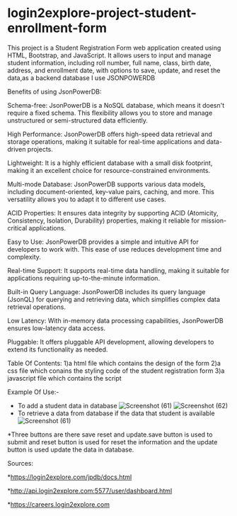 # login2explore-project-student-enrollment-form
 This project is a Student Registration Form web application created using HTML, Bootstrap, and JavaScript. It allows users to input and manage student information, including roll number, full name, class, birth date, address, and enrollment date, with options to save, update, and reset the data,as a backend database I use JSONPOWERDB

 Benefits of using JsonPowerDB:

Schema-free: JsonPowerDB is a NoSQL database, which means it doesn't require a fixed schema. This flexibility allows you to store and manage unstructured or semi-structured data efficiently.

High Performance: JsonPowerDB offers high-speed data retrieval and storage operations, making it suitable for real-time applications and data-driven projects.

Lightweight: It is a highly efficient database with a small disk footprint, making it an excellent choice for resource-constrained environments.

Multi-mode Database: JsonPowerDB supports various data models, including document-oriented, key-value pairs, caching, and more. This versatility allows you to adapt it to different use cases.

ACID Properties: It ensures data integrity by supporting ACID (Atomicity, Consistency, Isolation, Durability) properties, making it reliable for mission-critical applications.

Easy to Use: JsonPowerDB provides a simple and intuitive API for developers to work with. This ease of use reduces development time and complexity.

Real-time Support: It supports real-time data handling, making it suitable for applications requiring up-to-the-minute information.

Built-in Query Language: JsonPowerDB includes its query language (JsonQL) for querying and retrieving data, which simplifies complex data retrieval operations.

Low Latency: With in-memory data processing capabilities, JsonPowerDB ensures low-latency data access.

Pluggable: It offers pluggable API development, allowing developers to extend its functionality as needed.

Table Of Contents:
1)a html file which contains the design of the form
2)a css file which conains the styling code of the student registration form
3)a javascript file which contains the script

Example Of Use:-
* To add a student data in database
![Screenshot (61)](https://github.com/Tansaha02/login2explore-project-student-enrollment-form/assets/126053392/5d56de24-4575-4117-917b-411480377cbd)
![Screenshot (62)](https://github.com/Tansaha02/login2explore-project-student-enrollment-form/assets/126053392/534b793d-d2df-4503-92f9-6c895e24a386)
* To retrieve a data from database if the data that student is available
![Screenshot (61)](https://github.com/Tansaha02/login2explore-project-student-enrollment-form/assets/126053392/738c4e92-a205-43b9-9c52-82278cd0b373)

*Three buttons are there save reset and update.save button is used to submit and reset button is used for reset the information  and the update button is used update the data in database.

Sources:


*https://login2explore.com/jpdb/docs.html


*http://api.login2explore.com:5577/user/dashboard.html


*https://careers.login2explore.com

